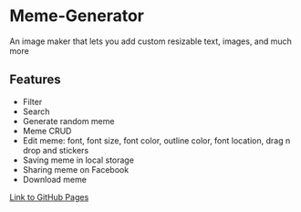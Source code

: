 # Meme-Generator

<p>An image maker that lets you add custom resizable text, images, and much more</p>

## Features
- Filter
- Search
- Generate random meme
- Meme CRUD
- Edit meme: font, font size, font color, outline color, font location, drag n drop and stickers
- Saving meme in local storage
- Sharing meme on Facebook
- Download meme

<a href="https://shanikupiec.github.io/Meme-Generator/" target="blank">Link to GitHub Pages</a>
